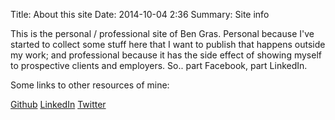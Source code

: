 Title: About this site
Date: 2014-10-04 2:36
Summary: Site info

This is the personal / professional site of Ben Gras. Personal
because I've started to collect some stuff here that I want to
publish that happens outside my work; and professional because it
has the side effect of showing myself to prospective clients and
employers. So.. part Facebook, part LinkedIn.

Some links to other resources of mine:

[Github](https://github.com/bengras)
[LinkedIn](https://www.linkedin.com/in/bengras)
[Twitter](https://twitter.com/bjg)
